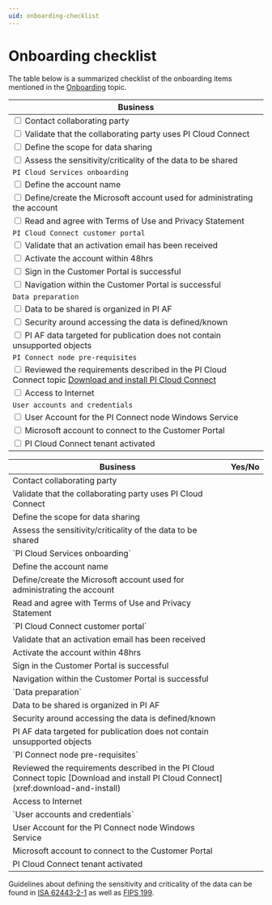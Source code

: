 ```yaml
---
uid: onboarding-checklist
---
```


# Onboarding checklist
 
The table below is a summarized checklist of the onboarding items mentioned in the [Onboarding](xref:onboarding)  topic.

| Business |
| -------- |
| <input type="checkbox"> Contact collaborating party |
| <input type="checkbox"> Validate that the collaborating party uses PI Cloud Connect |
| <input type="checkbox"> Define the scope for data sharing |
| <input type="checkbox"> Assess the sensitivity/criticality of the data to be shared |
| `PI Cloud Services onboarding` |
| <input type="checkbox"> Define the account name |
| <input type="checkbox"> Define/create the Microsoft account used for administrating the account |
| <input type="checkbox"> Read and agree with Terms of Use and Privacy Statement |
| `PI Cloud Connect customer portal` |
| <input type="checkbox"> Validate that an activation email has been received |
| <input type="checkbox"> Activate the account within 48hrs |
| <input type="checkbox"> Sign in the Customer Portal is successful |
| <input type="checkbox"> Navigation within the Customer Portal is successful |
| `Data preparation` |
| <input type="checkbox"> Data to be shared is organized in PI AF |
| <input type="checkbox"> Security around accessing the data is defined/known |
| <input type="checkbox"> PI AF data targeted for publication does not contain unsupported objects |
| `PI Connect node pre-requisites` |
| <input type="checkbox"> Reviewed the requirements described in the PI Cloud Connect topic [Download and install PI Cloud Connect](xref:download-and-install) |
| <input type="checkbox"> Access to Internet |
| `User accounts and credentials` |
| <input type="checkbox"> User Account for the PI Connect node Windows Service |
| <input type="checkbox"> Microsoft account to connect to the Customer Portal |
| <input type="checkbox"> PI Cloud Connect tenant activated |

<table>
  <thead><tr>
    <th>Business</th><th>Yes/No</th>
  </tr></thead>
  <tbody><tr>
    <td>Contact collaborating party</td><td></td>
  </tr>    
  <tr>
    <td>Validate that the collaborating party uses PI Cloud Connect</td><td></td>
  </tr>
  <tr>
    <td>Define the scope for data sharing</td><td></td>
  </tr>
  <tr>
    <td>Assess the sensitivity/criticality of the data to be shared</td><td></td>
  </tr>
  <tr>
    <td colspan="2">`PI Cloud Services onboarding`</td>
  </tr>
  <tr>
    <td>Define the account name</td><td></td>
  </tr>
  <tr>
    <td>Define/create the Microsoft account used for administrating the account</td><td></td>
  </tr>
  <tr>
    <td>Read and agree with Terms of Use and Privacy Statement</td><td></td>
  </tr>
  <tr>
    <td colspan="2">`PI Cloud Connect customer portal`</td>
  </tr>
  <tr>
    <td>Validate that an activation email has been received</td><td></td>
  </tr>
  <tr>
    <td>Activate the account within 48hrs</td><td></td>
  </tr>
  <tr>
    <td>Sign in the Customer Portal is successful</td><td></td>
  </tr>
  <tr>
    <td>Navigation within the Customer Portal is successful</td><td></td>
  </tr>
  <tr>
    <td colspan="2">`Data preparation`</td>
  </tr>
  <tr>
    <td>Data to be shared is organized in PI AF</td><td></td>
  </tr>
  <tr>
    <td>Security around accessing the data is defined/known</td><td></td>
  </tr>
  <tr>
    <td>PI AF data targeted for publication does not contain unsupported objects</td><td></td>
  </tr>
  <tr>
    <td colspan="2">`PI Connect node pre-requisites`</td>
  </tr>
  <tr>
    <td>Reviewed the requirements described in the PI Cloud Connect topic [Download and install PI Cloud Connect](xref:download-and-install)</td><td></td>
  </tr>
  <tr>
    <td>Access to Internet</td><td></td>
  </tr>
  <tr>
    <td colspan="2">`User accounts and credentials`</td>
  </tr>
  <tr>
    <td>User Account for the PI Connect node Windows Service</td><td></td>
  </tr>
  <tr>
    <td>Microsoft account to connect to the Customer Portal</td><td></td>
  </tr>
  <tr>
    <td>PI Cloud Connect tenant activated</td><td></td>
  </tr>
  </tbody></table>


Guidelines about defining the sensitivity and criticality of the data can be found in [ISA 62443-2-1](https://www.isa.org/products/isa-62443-2-1-2009-security-for-industrial-automat) as well as [FIPS 199](http://csrc.nist.gov/publications/fips/fips199/FIPS-PUB-199-final.pdf).

